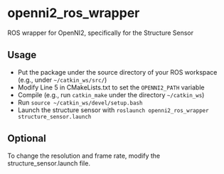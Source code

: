 # openni2_ros_wrapper
ROS wrapper for OpenNI2, specifically for the Structure Sensor

## Usage
 - Put the package under the source directory of your ROS workspace (e.g., under `~/catkin_ws/src/`)
 - Modify Line 5 in CMakeLists.txt to set the `OPENNI2_PATH` variable
 - Compile (e.g., run `catkin_make` under the directory `~/catkin_ws`)
 - Run `source ~/catkin_ws/devel/setup.bash`
 - Launch the structure sensor with `roslaunch openni2_ros_wrapper structure_sensor.launch`

## Optional
To change the resolution and frame rate, modify the structure_sensor.launch file.
